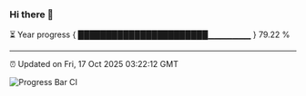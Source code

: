 ### Hi there 👋

⏳ Year progress { ███████████████████████▁▁▁▁▁▁▁ } 79.22 %

---

⏰ Updated on Fri, 17 Oct 2025 03:22:12 GMT

![Progress Bar CI](https://github.com/IshwaranRudhara/GIT-ACTION/workflows/Progress%20Bar%20CI/badge.svg)
